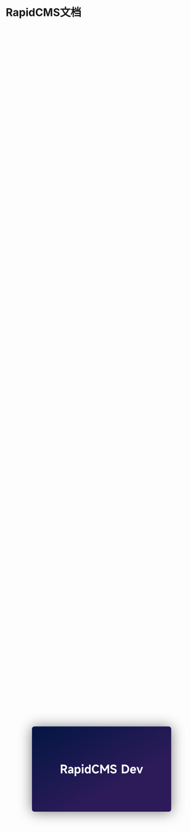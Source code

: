 # RapidCMS文档
<svg style="width: 100%;height:100%" xmlns="http://www.w3.org/2000/svg" xmlns:xlink="http://www.w3.org/1999/xlink" fill="none" version="1.1" width="2508" height="1799" viewBox="0 0 2508 1799"><defs><filter id="master_svg0_93_4687" filterUnits="objectBoundingBox" color-interpolation-filters="sRGB" x="-342" y="-338" width="2508" height="1799"><feFlood flood-opacity="0" result="BackgroundImageFix"/><feColorMatrix in="SourceAlpha" type="matrix" values="0 0 0 0 0 0 0 0 0 0 0 0 0 0 0 0 0 0 127 0"/><feOffset dy="4" dx="0"/><feGaussianBlur stdDeviation="85.5"/><feColorMatrix type="matrix" values="0 0 0 0 0 0 0 0 0 0 0 0 0 0 0 0 0 0 0.5 0"/><feBlend mode="normal" in2="BackgroundImageFix" result="effect1_dropShadow"/><feBlend mode="normal" in="SourceGraphic" in2="effect1_dropShadow" result="shape"/></filter><linearGradient x1="0" y1="0" x2="0.6399474143981934" y2="0.6774193644523621" id="master_svg1_93_9134"><stop offset="0%" stop-color="#073EC0" stop-opacity="1"/><stop offset="100%" stop-color="#804EFF" stop-opacity="1"/></linearGradient><clipPath id="master_svg2_93_4687"><rect x="342" y="338" width="1824" height="1115" rx="34"/></clipPath></defs><g style="mix-blend-mode:passthrough" filter="url(#master_svg0_93_4687)"><g clip-path="url(#master_svg2_93_4687)"><rect x="342" y="338" width="1824" height="1115" rx="34" fill="url(#master_svg1_93_9134)" fill-opacity="1"/><rect x="342" y="338" width="1824" height="1115" rx="34" fill="#000000" fill-opacity="0.6499999761581421"/><g style="mix-blend-mode:passthrough"><path d="M807.625,951.875L782.1406,951.875L759.6875,909.828L759.3906,909.828L741.6875,909.828L741.6875,951.875L719.9375,951.875L719.9375,837.8281L757.8125,837.8281Q778.8281,837.8281,790.4844,847.4062Q802.1562,856.9688,802.1562,873.9688Q802.1562,885.4844,796.75,893.7031Q791.3594,901.906,781.1406,906.078L807.625,951.875ZM741.6875,857.5469L741.6875,889.9531L754.9219,889.9531Q767.0312,889.9531,773.5,885.7812Q779.9844,881.5938,779.9844,873.9688Q779.9844,866.0469,773.5,861.7969Q767.0312,857.5469,754.9219,857.5469L741.6875,857.5469ZM839.953,953.891Q828.578,953.891,821.453,947.562Q814.328,941.219,814.328,930.125Q814.328,916.875,825.047,909.328Q835.781,901.766,854.5,901.766L863.141,901.766L863.141,898.5938Q863.141,891.8281,859.328,888.0938Q855.516,884.3438,848.75,884.3438Q839.234,884.3438,831.469,892.9688L818.078,882.0312Q831.312,866.4844,851.188,866.4844Q860.984,866.4844,868.469,870.375Q875.953,874.25,880.062,881.2344Q884.172,888.2188,884.172,897.4375L884.172,951.875L863.141,951.875L863.141,941.797L862.281,941.797Q859.547,947.547,853.562,950.719Q847.594,953.891,839.953,953.891ZM846.156,936.469Q853.062,936.469,858.094,932.875Q863.141,929.266,863.141,922.781L863.141,919.188L856.953,919.188Q846.297,919.188,841.031,921.5Q835.781,923.797,835.781,928.828Q835.781,932.141,838.594,934.312Q841.406,936.469,846.156,936.469ZM900.922,987.297L900.922,868.5L921.953,868.5L921.953,878.8594L922.672,878.8594Q926.703,873.1094,932.812,869.7969Q938.938,866.4844,945.859,866.4844Q955.797,866.4844,963.344,871.8125Q970.906,877.1406,975.078,886.7969Q979.2660000000001,896.4375,979.2660000000001,909.25Q979.2660000000001,922.641,975.078,932.719Q970.906,942.797,963.266,948.344Q955.641,953.891,945.562,953.891Q938.516,953.891,932.609,950.641Q926.703,947.406,922.672,941.5L921.953,941.5L921.953,987.297L900.922,987.297ZM921.375,910.25Q921.375,921.062,926.266,927.547Q931.172,934.016,939.234,934.016Q947.578,934.016,952.766,927.547Q957.953,921.062,957.953,910.25Q957.953,899.4531,952.906,892.9062Q947.875,886.3594,939.656,886.3594Q931.453,886.3594,926.406,892.9062Q921.375,899.4531,921.375,910.25ZM1018.703,843.7344Q1018.703,849.4844,1015.172,852.9531Q1011.6410000000001,856.4062,1005.7339999999999,856.4062Q999.969,856.4062,996.656,853.0156Q993.3589999999999,849.625,993.3589999999999,843.7344Q993.3589999999999,837.8281,996.656,834.4531Q999.969,831.0625,1005.7339999999999,831.0625Q1011.6410000000001,831.0625,1015.172,834.5156Q1018.703,837.9688,1018.703,843.7344ZM1016.531,868.5L1016.531,951.875L995.5160000000001,951.875L995.5160000000001,868.5L1016.531,868.5ZM1110.812,951.875L1089.781,951.875L1089.781,941.5L1088.922,941.5Q1085.312,947.406,1079.703,950.641Q1074.094,953.891,1067.312,953.891Q1056.953,953.891,1049.031,948.344Q1041.109,942.797,1036.719,932.719Q1032.328,922.641,1032.328,909.391Q1032.328,896.5781,1036.578,886.8594Q1040.828,877.1406,1048.531,871.8125Q1056.234,866.4844,1066.312,866.4844Q1073.516,866.4844,1079.266,869.7188Q1085.031,872.9531,1088.922,878.8594L1089.781,878.8594L1089.781,837.8281L1110.812,837.8281L1110.812,951.875ZM1090.359,910.25Q1090.359,899.4531,1085.312,892.9062Q1080.281,886.3594,1071.922,886.3594Q1063.859,886.3594,1058.812,892.9062Q1053.781,899.4531,1053.781,910.25Q1053.781,921.062,1058.891,927.547Q1064.016,934.016,1072.5,934.016Q1080.562,934.016,1085.453,927.547Q1090.359,921.062,1090.359,910.25ZM1221.516,928.406Q1215.328,940.5,1204.375,947.203Q1193.438,953.891,1179.469,953.891Q1164.062,953.891,1152.109,946.328Q1140.156,938.766,1133.453,925.234Q1126.766,911.703,1126.766,894.2656Q1126.766,877.1406,1133.453,863.8906Q1140.156,850.6406,1152.328,843.2344Q1164.5,835.8125,1180.344,835.8125Q1194.594,835.8125,1204.953,842.5781Q1215.328,849.3438,1221.375,861.2969L1202.516,870.375Q1199.062,863.5938,1192.938,859.8594Q1186.812,856.1094,1179.328,856.1094Q1170.547,856.1094,1163.703,860.9375Q1156.859,865.7656,1153.047,874.4844Q1149.234,883.1875,1149.234,894.2656Q1149.234,905.641,1153.047,914.578Q1156.859,923.5,1163.703,928.469Q1170.547,933.438,1179.328,933.438Q1186.531,933.438,1192.578,929.703Q1198.625,925.953,1202.656,919.188L1221.516,928.406ZM1258.109,951.875L1236.938,951.875L1236.938,837.8281L1256.812,837.8281L1294.109,896.5781L1294.969,896.5781L1332.406,837.8281L1352.281,837.8281L1352.281,951.875L1331.109,951.875L1331.109,878.5781L1330.25,878.5781L1302.453,921.922L1286.766,921.922L1258.969,879.0156L1258.109,879.0156L1258.109,951.875ZM1408.797,953.891Q1393.828,953.891,1382.453,946.688Q1371.078,939.484,1365.172,927.109L1383.891,917.891Q1387.344,925.812,1393.891,929.922Q1400.453,934.016,1408.938,934.016Q1418.016,934.016,1423.625,930.281Q1429.25,926.531,1429.25,920.625Q1429.25,916.594,1427.078,913.859Q1424.922,911.125,1419.953,908.828Q1414.984,906.516,1405.922,904.062Q1394.547,900.75,1387.125,897.5156Q1379.719,894.2656,1374.172,887.5Q1368.625,880.7344,1368.625,869.7969Q1368.625,860,1374.016,852.2969Q1379.422,844.5938,1388.922,840.2031Q1398.438,835.8125,1410.094,835.8125Q1438.609,835.8125,1451.422,860.8594L1432.984,870.375Q1424.922,855.6875,1409.812,855.6875Q1401.75,855.6875,1396.344,859.4375Q1390.938,863.1719,1390.938,868.5Q1390.938,873.1094,1393.312,875.9844Q1395.703,878.8594,1400.516,880.875Q1405.344,882.8906,1414.266,885.3438Q1425.219,888.2188,1432.844,891.6094Q1440.484,894.9844,1445.953,901.766Q1451.422,908.531,1451.422,919.469Q1451.422,929.844,1446.016,937.625Q1440.625,945.391,1430.969,949.641Q1421.328,953.891,1408.797,953.891ZM1518.938,951.875L1518.938,837.8281L1558.109,837.8281Q1576.109,837.8281,1588.984,844.7344Q1601.875,851.6406,1608.641,864.4688Q1615.422,877.2812,1615.422,894.8438Q1615.422,912.266,1608.359,925.156Q1601.297,938.047,1587.828,944.969Q1574.375,951.875,1555.656,951.875L1518.938,951.875ZM1555.797,931.422Q1573.656,931.422,1583.375,921.781Q1593.094,912.125,1593.094,894.8438Q1593.094,877.4219,1583.734,867.7812Q1574.375,858.125,1556.953,858.125L1540.688,858.125L1540.688,931.422L1555.797,931.422ZM1704.938,903.922Q1704.938,911.844,1703.219,917.891L1649.219,917.891Q1650.516,926.672,1655.406,931.5Q1660.297,936.312,1668.656,936.312Q1673.984,936.312,1678.438,933.297Q1682.906,930.266,1685.797,924.938L1702.922,933.016Q1698.312,942.938,1689.453,948.422Q1680.609,953.891,1668.516,953.891Q1655.984,953.891,1646.688,948.641Q1637.406,943.375,1632.359,933.656Q1627.328,923.938,1627.328,910.828Q1627.328,897.2969,1632.219,887.2969Q1637.125,877.2812,1646.125,871.8906Q1655.125,866.4844,1667.359,866.4844Q1678.594,866.4844,1687.078,871.0938Q1695.578,875.7031,1700.25,884.2031Q1704.938,892.6875,1704.938,903.922ZM1683.484,900.469Q1683.484,892.9688,1679.156,888.5156Q1674.844,884.0469,1667.359,884.0469Q1660.453,884.0469,1655.984,888.2969Q1651.516,892.5469,1649.797,900.469L1683.484,900.469ZM1742.41,951.875L1710.72,868.5L1733.6100000000001,868.5L1753.34,927.109L1754.2,927.109L1773.5,868.5L1796.41,868.5L1764.14,951.875L1742.41,951.875Z" fill="#FFFFFF" fill-opacity="1"/></g></g></g></svg>
<div style="background-color:rgba(181, 239, 242, 0.5);border-radius:4px;padding:10px;font-size:28px;">
<ne-h1 style="margin-top:0;">
<ne-heading-content>
<ne-text>🔈</ne-text>
<ne-text style="color: rgb(29, 192, 201);font-size:28px;">欢迎使用RapidCMS！</ne-text>
</ne-heading-content>
</ne-h1>
<br>
  <ne-p style="margin-bottom:7.83px;display:block;"><ne-text style="font-size:22px;">Gitee和Gitea均为Github同步仓库，请以Github为准！</ne-text><span><br></span></ne-p>
<ne-p style="margin-bottom:7.83px;display:block;"><ne-text style="font-size:22px;">在这里，你可以获取我们项目的最新消息</ne-text><span><br></span></ne-p>
<ne-p><ne-text>本系统自Dev.1.0.5起</ne-text><ne-text></ne-text><b>兼容虚拟主机</b></ne-text><ne-text>，</ne-text><ne-text><b>旧版本</b></ne-text><ne-text>请使用</ne-text><ne-text><b>服务器</b></ne-text><ne-text>安装！</ne-text><span><br></span></ne-p>
<ne-p><ne-text>官方文档：</ne-text><ne-text><b><a href="https://yuque.com/rapid/cms">点击此处进入</a></b></ne-text><span><br></span></ne-p>
</div>

------------

## Install - 安装
<div style="background-color:rgba(181, 239, 242, 0.5);border-radius:4px;padding:10px;font-size:28px;">
<ne-h1 style="margin-top:0;">
<ne-heading-content>
<ne-text>📰</ne-text>
<ne-text style="color: rgb(29, 192, 201);font-size:28px;">温馨提示</ne-text>
</ne-heading-content>
</ne-h1>
<br>
<ne-p><ne-text>本系统自Dev.1.0.5起</ne-text><ne-text></ne-text><b>兼容虚拟主机</b></ne-text><ne-text>，</ne-text><ne-text><b>旧版本</b></ne-text><ne-text>请使用</ne-text><ne-text><b>服务器</b></ne-text><ne-text>安装！</ne-text><span><br></span></ne-p>
</div>


### 服务器/虚拟主机要求
在安装 RapidCMS 之前，请检查你的服务器是否满足要求。如果你不了解你的服务器是否满足要求，也没关系，RapidCMS 的安装脚本会自动帮你完成检查。服务器要求如下：
PHP 5+，需要启用 gd 、fileinfo扩展
MySQL 存在于服务器


### 开始安装
1. 下载最新版本的 RapidCMS 安装包并解压。（在Gitee下载即可）
2. 在你的 Web 服务器上为 RapidCMS 创建数据库，数据库编码建议设置为 utf8mb4_general_ci。
3. 将解压缩后的 RapidCMS 文件上传到服务器。
4. 如果为Linux类型系统请设置 RapidCMS 的文件夹权限为755（虚拟主机和Windows不需要设置）。
5. 确保你的 Web 服务器正常运行。
6. 在浏览器中直接访问 URL 来运行 RapidCMS 的安装脚本。


### 安装过程遇到问题？
[点击反馈](https://www.yuque.com/forms/share/5f1ff8aa-2774-4cbc-950c-a594b654830f)



## Update - 更新日志
[点击查看](https://www.yuque.com/rapid/cms/lbb0budyc9v8a0ss)



## Template - 模板
[点击查看](https://www.yuque.com/rapid/cms/zrvwswxpbexm3yvu)
